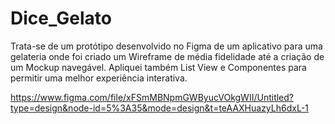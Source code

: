 # Dice_Gelato
Trata-se de um protótipo desenvolvido no Figma de um aplicativo para uma gelateria  onde foi criado um Wireframe de média fidelidade até a criação de um Mockup navegável.  Apliquei também List View e Componentes para permitir uma melhor experiência interativa.

https://www.figma.com/file/xFSmMBNpmGWByucVOkgWII/Untitled?type=design&node-id=5%3A35&mode=design&t=teAAXHuazyLh6dxL-1
